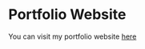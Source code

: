 # Portfolio Website

You can visit my portfolio website [here](https://portfolio-lilac-psi.vercel.app/)
